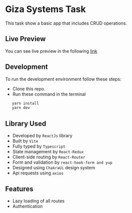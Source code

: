 # Giza Systems Task

This task show a basic app that includes CRUD operations.

## Live Preview
You can see live preview in the following [link](https://giza-systems-task.vercel.app/)

## Development
To run the development environment follow these steps:
- Clone this repo.
- Run these command in the terminal
 ```bash
	yarn install
	yarn dev
```

## Library Used

- Developed by `ReactJs` library
- Built by `Vite`
- Fully typed by `Typescript`
- State management by `React-Redux`
- Client-side routing by `React-Router`
- Form and validation by `react-hook-form and yup`
- Designed using `ChakraUi` design system
- Api requests using `axios`

## Features
- Lazy loading of all routes
- Authentication
